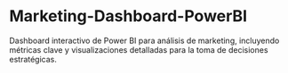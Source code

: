 # Marketing-Dashboard-PowerBI
Dashboard interactivo de Power BI para análisis de marketing, incluyendo métricas clave y visualizaciones detalladas para la toma de decisiones estratégicas.
